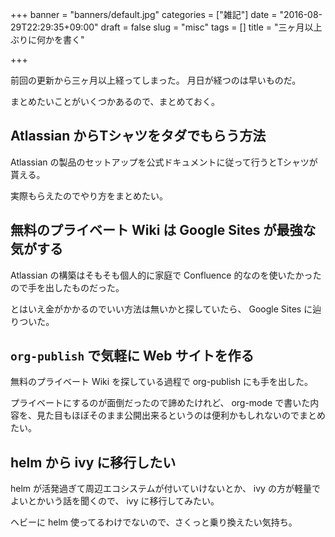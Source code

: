 +++
banner = "banners/default.jpg"
categories = ["雑記"]
date = "2016-08-29T22:29:35+09:00"
draft = false
slug = "misc"
tags = []
title = "三ヶ月以上ぶりに何かを書く"

+++

前回の更新から三ヶ月以上経ってしまった。
月日が経つのは早いものだ。

まとめたいことがいくつかあるので、まとめておく。

## Atlassian からTシャツをタダでもらう方法 ##

Atlassian の製品のセットアップを公式ドキュメントに従って行うとTシャツが貰える。

実際もらえたのでやり方をまとめたい。

## 無料のプライベート Wiki は Google Sites が最強な気がする ##

Atlassian の構築はそもそも個人的に家庭で Confluence 的なのを使いたかったので手を出したものだった。

とはいえ金がかかるのでいい方法は無いかと探していたら、 Google Sites に辿りついた。

## `org-publish` で気軽に Web サイトを作る ##

無料のプライベート Wiki を探している過程で org-publish にも手を出した。

プライベートにするのが面倒だったので諦めたけれど、
org-mode で書いた内容を、見た目もほぼそのまま公開出来るというのは便利かもしれないのでまとめたい。

## helm から ivy に移行したい ##

helm が活発過ぎて周辺エコシステムが付いていけないとか、
ivy の方が軽量でよいとかいう話を聞くので、 ivy に移行してみたい。

ヘビーに helm 使ってるわけでないので、さくっと乗り換えたい気持ち。

